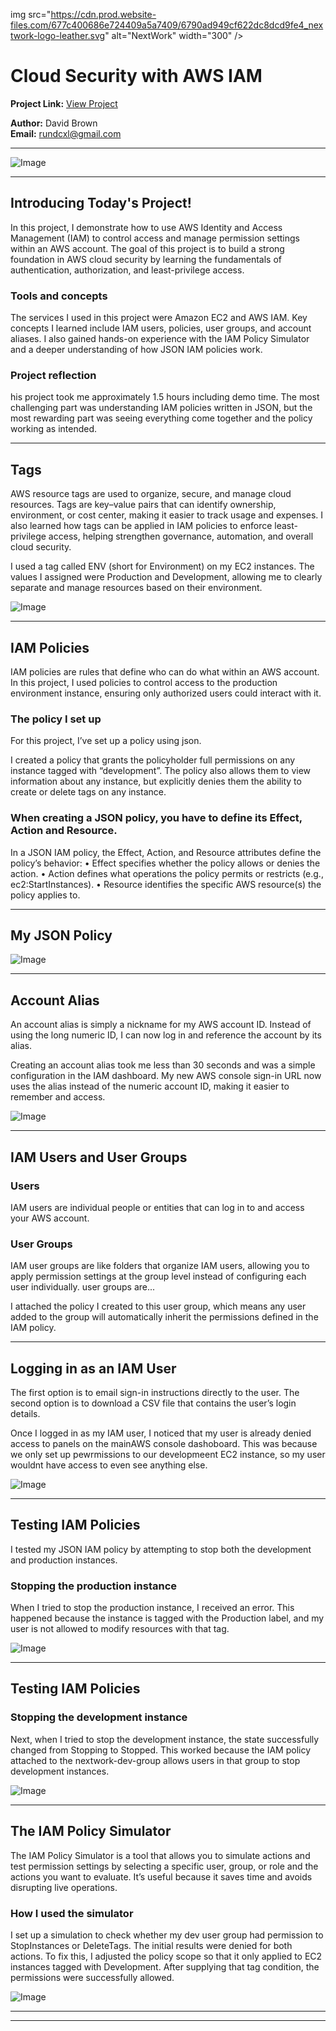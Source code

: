 img src="https://cdn.prod.website-files.com/677c400686e724409a5a7409/6790ad949cf622dc8dcd9fe4_nextwork-logo-leather.svg" alt="NextWork" width="300" />

# Cloud Security with AWS IAM

**Project Link:** [View Project](http://learn.nextwork.org/projects/aws-security-iam)

**Author:** David Brown  
**Email:** rundcxl@gmail.com

---

![Image](http://learn.nextwork.org/thankful_red_mysterious_otter/uploads/aws-security-iam_1c864649)

---

## Introducing Today's Project!

In this project, I demonstrate how to use AWS Identity and Access Management (IAM) to control access and manage permission settings within an AWS account. The goal of this project is to build a strong foundation in AWS cloud security by learning the fundamentals of authentication, authorization, and least-privilege access.

### Tools and concepts

The services I used in this project were Amazon EC2 and AWS IAM. Key concepts I learned include IAM users, policies, user groups, and account aliases. I also gained hands-on experience with the IAM Policy Simulator and a deeper understanding of how JSON IAM policies work.

### Project reflection

his project took me approximately 1.5 hours including demo time. The most challenging part was understanding IAM policies written in JSON, but the most rewarding part was seeing everything come together and the policy working as intended.

---

## Tags

AWS resource tags are used to organize, secure, and manage cloud resources. Tags are key–value pairs that can identify ownership, environment, or cost center, making it easier to track usage and expenses. I also learned how tags can be applied in IAM policies to enforce least-privilege access, helping strengthen governance, automation, and overall cloud security.

I used a tag called ENV (short for Environment) on my EC2 instances. The values I assigned were Production and Development, allowing me to clearly separate and manage resources based on their environment.

![Image](http://learn.nextwork.org/thankful_red_mysterious_otter/uploads/aws-security-iam_2e0e5a5d)

---

## IAM Policies

IAM policies are rules that define who can do what within an AWS account. In this project, I used policies to control access to the production environment instance, ensuring only authorized users could interact with it.

### The policy I set up

For this project, I’ve set up a policy using json.

I created a policy that grants the policyholder full permissions on any instance tagged with “development”. The policy also allows them to view information about any instance, but explicitly denies them the ability to create or delete tags on any instance.

### When creating a JSON policy, you have to define its Effect, Action and Resource.

In a JSON IAM policy, the Effect, Action, and Resource attributes define the policy’s behavior:
	•	Effect specifies whether the policy allows or denies the action.
	•	Action defines what operations the policy permits or restricts (e.g., ec2:StartInstances).
	•	Resource identifies the specific AWS resource(s) the policy applies to.


---

## My JSON Policy

![Image](http://learn.nextwork.org/thankful_red_mysterious_otter/uploads/aws-security-iam_1c864649)

---

## Account Alias

An account alias is simply a nickname for my AWS account ID. Instead of using the long numeric ID, I can now log in and reference the account by its alias.

Creating an account alias took me less than 30 seconds and was a simple configuration in the IAM dashboard. My new AWS console sign-in URL now uses the alias instead of the numeric account ID, making it easier to remember and access.

![Image](http://learn.nextwork.org/thankful_red_mysterious_otter/uploads/aws-security-iam_0eb4439b)

---

## IAM Users and User Groups

### Users

IAM users are individual people or entities that can log in to and access your AWS account.

### User Groups

IAM user groups are like folders that organize IAM users, allowing you to apply permission settings at the group level instead of configuring each user individually.
 user groups are...

I attached the policy I created to this user group, which means any user added to the group will automatically inherit the permissions defined in the IAM policy.

---

## Logging in as an IAM User

The first option is to email sign-in instructions directly to the user. The second option is to download a CSV file that contains the user’s login details.

Once I logged in as my IAM user, I noticed that my user is already denied access to panels on the mainAWS console dashoboard. This was because we only set up pewrmissions to our developmeent EC2 instance, so my user wouldnt have access to even see anything else. 

![Image](http://learn.nextwork.org/thankful_red_mysterious_otter/uploads/aws-security-iam_6f2ab446)

---

## Testing IAM Policies

I tested my JSON IAM policy by attempting to stop both the development and production instances.

### Stopping the production instance

When I tried to stop the production instance, I received an error. This happened because the instance is tagged with the Production label, and my user is not allowed to modify resources with that tag.


![Image](http://learn.nextwork.org/thankful_red_mysterious_otter/uploads/aws-security-iam_0e7a9d6a)

---

## Testing IAM Policies

### Stopping the development instance

Next, when I tried to stop the development instance, the state successfully changed from Stopping to Stopped. This worked because the IAM policy attached to the nextwork-dev-group allows users in that group to stop development instances.

![Image](http://learn.nextwork.org/thankful_red_mysterious_otter/uploads/aws-security-iam_1811801c)

---

## The IAM Policy Simulator

The IAM Policy Simulator is a tool that allows you to simulate actions and test permission settings by selecting a specific user, group, or role and the actions you want to evaluate. It’s useful because it saves time and avoids disrupting live operations.

### How I used the simulator

I set up a simulation to check whether my dev user group had permission to StopInstances or DeleteTags. The initial results were denied for both actions. To fix this, I adjusted the policy scope so that it only applied to EC2 instances tagged with Development. After supplying that tag condition, the permissions were successfully allowed.

![Image](http://learn.nextwork.org/thankful_red_mysterious_otter/uploads/aws-security-iam_069d8a621)

---

---
